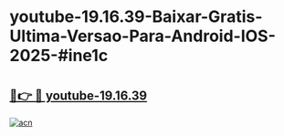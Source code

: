# youtube-19.16.39-Baixar-Gratis-Ultima-Versao-Para-Android-IOS-2025-#ine1c

# <h2><a href="https://ainizakaria.my?title=youtube-19.16.39&ref=22M">🔗👉 🔴 youtube-19.16.39</a></h2>

[![acn](https://github.com/user-attachments/assets/0f9c940e-d8b0-45ae-aac7-cd30a18b3e1c)](https://ainizakaria.my?title=youtube-19.16.39&ref=22M)

